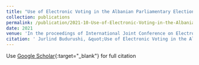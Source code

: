 ```yaml
---
title: "Use of Electronic Voting in the Albanian Parliamentary Elections in 2021"
collection: publications
permalink: /publication/2021-10-Use-of-Electronic-Voting-in-the-Albanian-Parliamentary-Elections-in-2021
date: 2021
venue: 'In the proceedings of International Joint Conference on Electronic Voting'
citation: ' Jurlind Budurushi, &quot;Use of Electronic Voting in the Albanian Parliamentary Elections in 2021.&quot; In the proceedings of International Joint Conference on Electronic Voting, 2021.'
---
```

Use [Google Scholar](https://scholar.google.com/scholar?q=Use+of+Electronic+Voting+in+the+Albanian+Parliamentary+Elections+in+2021){:target="_blank"} for full citation